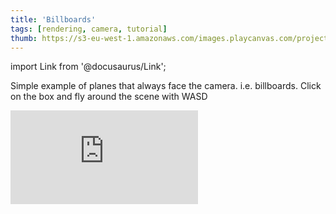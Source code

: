 ```yaml
---
title: 'Billboards'
tags: [rendering, camera, tutorial]
thumb: https://s3-eu-west-1.amazonaws.com/images.playcanvas.com/projects/12/353938/4RTOLK-image-75.jpg
---
```


import Link from '@docusaurus/Link';

Simple example of planes that always face the camera. i.e. billboards. Click on the box and fly around the scene with WASD

<div className="iframe-container">
    <iframe loading="lazy" src="https://playcanv.as/p/ZCD1bSXQ/" title="Billboards" webkitallowfullscreen="true" mozallowfullscreen="true" allow="autoplay" allowfullscreen="true" allowvr="" scrolling="no" frameborder="0" />
</div>

<Link to='https://playcanvas.com/editor/project/353938/'>Open Project ↗</Link>
